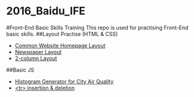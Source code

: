 # 2016_Baidu_IFE
#Front-End Basic Skills Training
  This repo is used for practising Front-End basic skills.
##Layout Practise (HTML & CSS)
 - [Common Website Homepage Layout](https://robbyvan.github.io/Common-Website-Layout/task7.html)
 - [Newspaper Layout](https://robbyvan.github.io/Newspaper-Layout/task6.html)
 - [2-column Layout](https://robbyvan.github.io/2-Column-Layout/task1_2.html)

##Basic JS
 - [Histogram Generator for City Air Quality](https://robbyvan.github.io/2016_Baidu_IFE/stage2/task5/)
 - [\<tr\> insertion & deletion](https://robbyvan.github.io/2016_Baidu_IFE/stage2/task4/)
